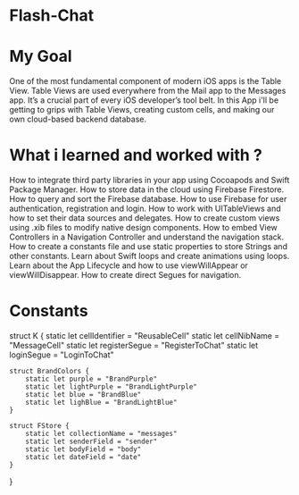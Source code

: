 # Flash-Chat

# My Goal

One of the most fundamental component of modern iOS apps is the Table View. Table Views are used everywhere from the Mail app to the Messages app. It’s a crucial part of every iOS developer’s tool belt. In this App i'll be getting to grips with Table Views, creating custom cells, and making our own cloud-based backend database.

# What i learned and worked with ?

How to integrate third party libraries in your app using Cocoapods and Swift Package Manager.
How to store data in the cloud using Firebase Firestore.
How to query and sort the Firebase database.
How to use Firebase for user authentication, registration and login.
How to work with UITableViews and how to set their data sources and delegates.
How to create custom views using .xib files to modify native design components.
How to embed View Controllers in a Navigation Controller and understand the navigation stack.
How to create a constants file and use static properties to store Strings and other constants.
Learn about Swift loops and create animations using loops.
Learn about the App Lifecycle and how to use viewWillAppear or viewWillDisappear.
How to create direct Segues for navigation.

# Constants

struct K {
    static let cellIdentifier = "ReusableCell"
    static let cellNibName = "MessageCell"
    static let registerSegue = "RegisterToChat"
    static let loginSegue = "LoginToChat"
    
    struct BrandColors {
        static let purple = "BrandPurple"
        static let lightPurple = "BrandLightPurple"
        static let blue = "BrandBlue"
        static let lighBlue = "BrandLightBlue"
    }
    
    struct FStore {
        static let collectionName = "messages"
        static let senderField = "sender"
        static let bodyField = "body"
        static let dateField = "date"
    }
}
